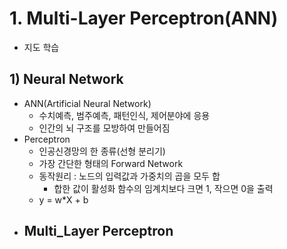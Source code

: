 # 1. Multi-Layer Perceptron(ANN)

- 지도 학습

## 1) Neural Network

- ANN(Artificial Neural Network)
  - 수치예측, 범주예측, 패턴인식, 제어분야에 응용
  - 인간의 뇌 구조를 모방하여 만들어짐
- Perceptron
  - 인공신경망의 한 종류(선형 분리기)
  - 가장 간단한 형태의 Forward Network
  - 동작원리 : 노드의 입력값과 가중치의 곱을 모두 합
    - 합한 값이 활성화 함수의 임계치보다 크면 1, 작으면 0을 출력
  - y = w*X + b
- Multi_Layer Perceptron
  - 